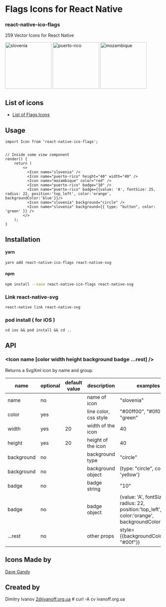 # Flags Icons for React Native

### react-native-ico-flags

259 Vector Icons for React Native

<img src="./static/slovenia.png" alt="slovenia" width="150" height="150"> <img src="./static/puerto-rico.png" alt="puerto-rico" width="150" height="150"> <img src="./static/mozambique.png" alt="mozambique" width="150" height="150">

## List of icons

- [List of Flags Icons](http://ico.simpleness.org/pack/flags)

## Usage

```
import Icon from 'react-native-ico-flags';


// Inside some view component
render() {
    return (
        <>
          <Icon name="slovenia" />
          <Icon name="puerto-rico" height="40" width="40" />
          <Icon name="mozambique" color="red" />
          <Icon name="puerto-rico" badge="10" />
          <Icon name="puerto-rico" badge={{value: 'A', fontSize: 25, radius: 22, position:'top_left', color:'orange', backgroundColor:'blue'}}/>
          <Icon name="slovenia" background="circle" />
          <Icon name="slovenia" background={{ type: "button", color: 'green' }} />
        </>
    );
}

```

## Installation

#### yarn

```bash
yarn add react-native-ico-flags react-native-svg
```

#### npm

```bash
npm install --save react-native-ico-flags react-native-svg
```

### Link react-native-svg

```bash
react-native link react-native-svg
```

### pod install ( for iOS )

```
cd ios && pod install && cd ..
```

## API

### <Icon name [color width height background badge ...rest] />

Returns a SvgXml icon by name and group.

 name | optional | default value | description | examples
------|----------|---------------|-------------|---------
name | no |  | name of icon | "slovenia"
color | yes | | line color, css style | "#00ff00", "#0f0", "green"
width | yes | 20 | width of the icon | 40
height | yes | 20 | height of the icon | 40
background | no | | background type | "circle"
background | no | | background object | {type: "circle", color: 'yellow'}
badge | no | | badge string | "10"
badge | no | | badge object | {value: 'A', fontSize: 25, radius: 22, position:'top_left', color:'orange', backgroundColor:'blue'}
...rest | no | | other props | style={{backgroundColor: "#00f"}}

## Icons Made by

[Dave Gandy](https://www.flaticon.com/authors/dave-gandy)

## Created by

Dimitry Ivanov <2@ivanoff.org.ua> # curl -A cv ivanoff.org.ua
